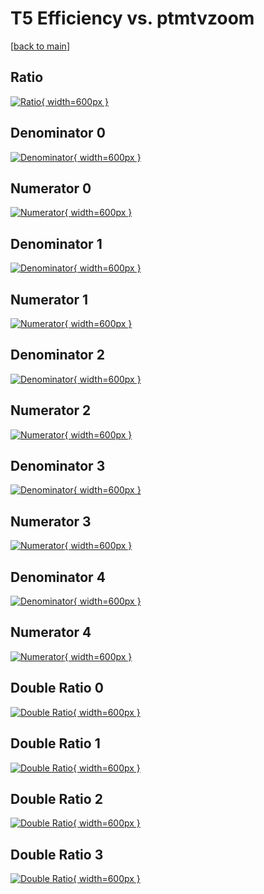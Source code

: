 # T5 Efficiency vs. ptmtvzoom

[[back to main](./)]



## Ratio

[![Ratio](../mtv/var/T5_vtr_211_-1_eff_ptmtvzoom.png){ width=600px }](../mtv/var/T5_vtr_211_-1_eff_ptmtvzoom.pdf)

## Denominator 0

[![Denominator](../mtv/den/T5_vtr_211_-1_eff_ptmtvzoom_den0.png){ width=600px }](../mtv/den/T5_vtr_211_-1_eff_ptmtvzoom_den0.pdf)

## Numerator 0

[![Numerator](../mtv/num/T5_vtr_211_-1_eff_ptmtvzoom_num0.png){ width=600px }](../mtv/num/T5_vtr_211_-1_eff_ptmtvzoom_num0.pdf)

## Denominator 1

[![Denominator](../mtv/den/T5_vtr_211_-1_eff_ptmtvzoom_den1.png){ width=600px }](../mtv/den/T5_vtr_211_-1_eff_ptmtvzoom_den1.pdf)

## Numerator 1

[![Numerator](../mtv/num/T5_vtr_211_-1_eff_ptmtvzoom_num1.png){ width=600px }](../mtv/num/T5_vtr_211_-1_eff_ptmtvzoom_num1.pdf)

## Denominator 2

[![Denominator](../mtv/den/T5_vtr_211_-1_eff_ptmtvzoom_den2.png){ width=600px }](../mtv/den/T5_vtr_211_-1_eff_ptmtvzoom_den2.pdf)

## Numerator 2

[![Numerator](../mtv/num/T5_vtr_211_-1_eff_ptmtvzoom_num2.png){ width=600px }](../mtv/num/T5_vtr_211_-1_eff_ptmtvzoom_num2.pdf)

## Denominator 3

[![Denominator](../mtv/den/T5_vtr_211_-1_eff_ptmtvzoom_den3.png){ width=600px }](../mtv/den/T5_vtr_211_-1_eff_ptmtvzoom_den3.pdf)

## Numerator 3

[![Numerator](../mtv/num/T5_vtr_211_-1_eff_ptmtvzoom_num3.png){ width=600px }](../mtv/num/T5_vtr_211_-1_eff_ptmtvzoom_num3.pdf)

## Denominator 4

[![Denominator](../mtv/den/T5_vtr_211_-1_eff_ptmtvzoom_den4.png){ width=600px }](../mtv/den/T5_vtr_211_-1_eff_ptmtvzoom_den4.pdf)

## Numerator 4

[![Numerator](../mtv/num/T5_vtr_211_-1_eff_ptmtvzoom_num4.png){ width=600px }](../mtv/num/T5_vtr_211_-1_eff_ptmtvzoom_num4.pdf)

## Double Ratio 0

[![Double Ratio](../mtv/ratio/T5_vtr_211_-1_eff_ptmtvzoom_ratio0.png){ width=600px }](../mtv/ratio/T5_vtr_211_-1_eff_ptmtvzoom_ratio0.pdf)

## Double Ratio 1

[![Double Ratio](../mtv/ratio/T5_vtr_211_-1_eff_ptmtvzoom_ratio1.png){ width=600px }](../mtv/ratio/T5_vtr_211_-1_eff_ptmtvzoom_ratio1.pdf)

## Double Ratio 2

[![Double Ratio](../mtv/ratio/T5_vtr_211_-1_eff_ptmtvzoom_ratio2.png){ width=600px }](../mtv/ratio/T5_vtr_211_-1_eff_ptmtvzoom_ratio2.pdf)

## Double Ratio 3

[![Double Ratio](../mtv/ratio/T5_vtr_211_-1_eff_ptmtvzoom_ratio3.png){ width=600px }](../mtv/ratio/T5_vtr_211_-1_eff_ptmtvzoom_ratio3.pdf)

